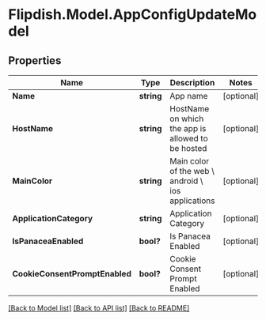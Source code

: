 # Flipdish.Model.AppConfigUpdateModel
## Properties

Name | Type | Description | Notes
------------ | ------------- | ------------- | -------------
**Name** | **string** | App name | [optional] 
**HostName** | **string** | HostName on which the app is allowed to be hosted | [optional] 
**MainColor** | **string** | Main color of the web \\ android \\ ios applications | [optional] 
**ApplicationCategory** | **string** | Application Category | [optional] 
**IsPanaceaEnabled** | **bool?** | Is Panacea Enabled | [optional] 
**CookieConsentPromptEnabled** | **bool?** | Cookie Consent Prompt Enabled | [optional] 

[[Back to Model list]](../README.md#documentation-for-models) [[Back to API list]](../README.md#documentation-for-api-endpoints) [[Back to README]](../README.md)


